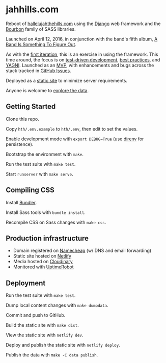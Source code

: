 # jahhills.com

Reboot of [hallelujahthehills.com](http://hallelujahthehills.com) using the [Django](https://www.djangoproject.com/) web framework and the [Bourbon](http://bourbon.io/) family of SASS libraries.

Launched on April 12, 2016, in conjunction with the band's fifth album, [A Band Is Something To Figure Out](http://hallelujahthehills.com/music/a-band-is-something-to-figure-out/).

As with the [first iteration](http://github.com/bhrutledge/hallelujahthehills.com), this is an exercise in using the framework. This time around, the focus is on [test-driven development](http://www.obeythetestinggoat.com/), [best practices](http://twoscoopspress.org/collections/everything/products/two-scoops-of-django-1-11), and [YAGNI](http://en.wikipedia.org/wiki/You_aren't_gonna_need_it). Launched as an [MVP](https://en.wikipedia.org/wiki/Minimum_viable_product), with enhancements and bugs across the stack tracked in [GitHub Issues](https://github.com/bhrutledge/jahhills.com/issues).

Deployed as a [static site](https://github.com/bhrutledge/jahhills.com/pull/142) to minimize server requirements.

Anyone is welcome to [explore the data](./data/README.md).

## Getting Started

Clone this repo.

Copy `hth/.env.example` to `hth/.env`, then edit to set the values.

Enable development mode with `export DEBUG=True` (use [direnv](https://direnv.net/) for persistence).

Bootstrap the environment with `make`.

Run the test suite with `make test`.

Start `runserver` with `make serve`.

## Compiling CSS

Install [Bundler](https://bundler.io).

Install Sass tools with `bundle install`.

Recompile CSS on Sass changes with `make css`.

## Production infrastructure

- Domain registered on [Namecheap](https://www.namecheap.com/) (w/ DNS and email forwarding)
- Static site hosted on [Netlify](https://www.netlify.com/)
- Media hosted on [Cloudinary](https://cloudinary.com/)
- Monitored with [UptimeRobot](https://uptimerobot.com)

## Deployment

Run the test suite with `make test`.

Dump local content changes with `make dumpdata`.

Commit and push to GitHub.

Build the static site with `make dist`.

View the static site with `netlify dev`.

Deploy and publish the static site with `netlify deploy`.

Publish the data with `make -C data publish`.
